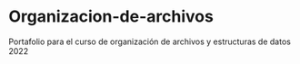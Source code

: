 # Organizacion-de-archivos
Portafolio para el curso de organización de archivos y estructuras de datos 2022
